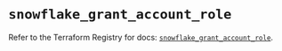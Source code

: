 # `snowflake_grant_account_role`

Refer to the Terraform Registry for docs: [`snowflake_grant_account_role`](https://registry.terraform.io/providers/snowflake-labs/snowflake/1.0.1/docs/resources/grant_account_role).
